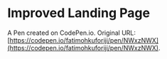 # Improved Landing Page

A Pen created on CodePen.io. Original URL: [https://codepen.io/fatimohkuforiji/pen/NWxzNWX](https://codepen.io/fatimohkuforiji/pen/NWxzNWX).


